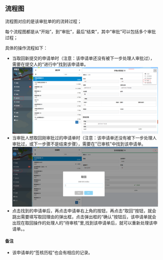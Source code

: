 ## 流程图
流程图对应的是该审批单的的流转过程；

每个流程图都是从“开始”，到“审批”，最后“结束”，其中“审批”可以包括多个审批过程；

具体的操作流程如下：
- 当取回新提交的申请单时（注意：该申请单还没有被下一步处理人审批过），需要在提交人的“进行中”找到该申请单。
![](images/进行中取回.png)
- 当审批人想取回刚审批过的申请单时（注意：该申请单还没有被下一步处理人审批过，或下一步骤不是结束步骤），需要在"已审核"中找到该申请单。
![](images/已审核取回.png)
- 点击找到的申请单后，再点击申请单右上角的按钮，再点击“取回”按钮，就会跳出需要填写取回理由的弹出框，点击弹出框的“确认”按钮后，该申请单就会出现在取回操作的处理人的“待审核”里,找到该申请单后，就可以重新处理该申请单。。

#### 备注
- 该申请单的“签核历程”也会有相应的记录。
